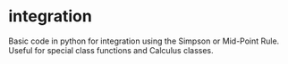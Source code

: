 integration
===========

Basic code in python for integration using the Simpson or Mid-Point Rule. Useful for special class functions and Calculus classes.

